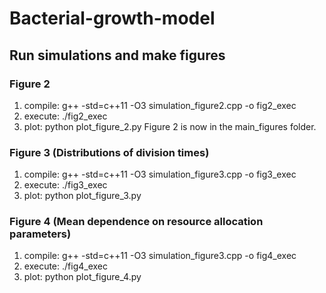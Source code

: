 # Bacterial-growth-model


## Run simulations and make figures 

### Figure 2
1. compile: g++ -std=c++11 -O3 simulation_figure2.cpp -o fig2_exec
2. execute: ./fig2_exec
3. plot: python plot_figure_2.py
Figure 2 is now in the main_figures folder.

### Figure 3 (Distributions of division times)
1. compile: g++ -std=c++11 -O3 simulation_figure3.cpp -o fig3_exec
2. execute: ./fig3_exec
3. plot: python plot_figure_3.py

### Figure 4 (Mean dependence on resource allocation parameters)
1. compile: g++ -std=c++11 -O3 simulation_figure3.cpp -o fig4_exec
2. execute: ./fig4_exec
3. plot: python plot_figure_4.py
